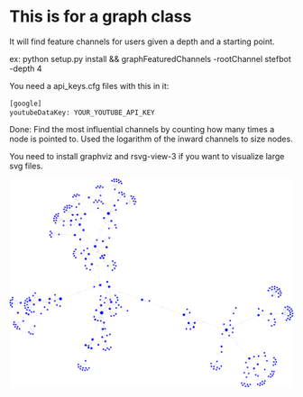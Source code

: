 # This is for a graph class

It will find feature channels for users given a depth and a starting point.

ex: python setup.py install && graphFeaturedChannels -rootChannel stefbot -depth 4

You need a api_keys.cfg files with this in it:

    [google]
    youtubeDataKey: YOUR_YOUTUBE_API_KEY

Done:
Find the most influential channels by counting how many times a node is pointed to.
Used the logarithm of the inward channels to size nodes.

You need to install graphviz and rsvg-view-3 if you want to visualize large svg files.

![Sample](./graph/graph_output.png)
